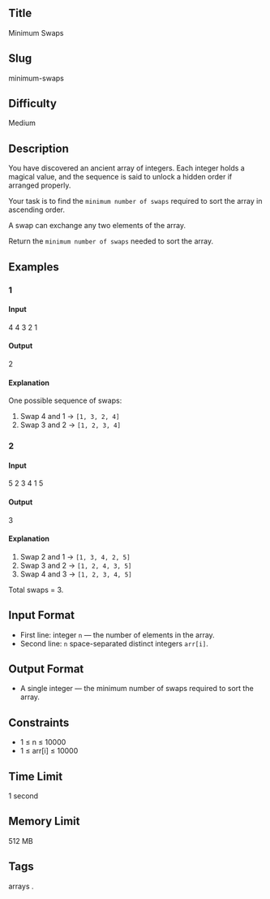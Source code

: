 ## Title

Minimum Swaps


## Slug

minimum-swaps



## Difficulty

Medium

## Description

You have discovered an ancient array of integers. Each integer holds a magical value, and the sequence is said to unlock a hidden order if arranged properly.

Your task is to find the `minimum number of swaps` required to sort the array in ascending order.  

A swap can exchange any two elements of the array.

Return the `minimum number of swaps` needed to sort the array.



 


## Examples

### 1

#### Input

4
4 3 2 1

#### Output
2

#### Explanation

One possible sequence of swaps:
1. Swap 4 and 1 → `[1, 3, 2, 4]`
2. Swap 3 and 2 → `[1, 2, 3, 4]` 
    


### 2

#### Input

5
2 3 4 1 5   

#### Output

3

#### Explanation

1. Swap 2 and 1 → `[1, 3, 4, 2, 5]`
2. Swap 3 and 2 → `[1, 2, 4, 3, 5]`
3. Swap 4 and 3 → `[1, 2, 3, 4, 5]`  

Total swaps = 3.

## Input Format  

- First line: integer `n` — the number of elements in the array.  
- Second line: `n` space-separated distinct integers `arr[i]`.


## Output Format  

- A single integer — the minimum number of swaps required to sort the array.
  

## Constraints  

- 1 ≤ n ≤ 10000  
- 1 ≤ arr[i] ≤ 10000      

## Time Limit

1 second

## Memory Limit

512 MB

## Tags

arrays . 
